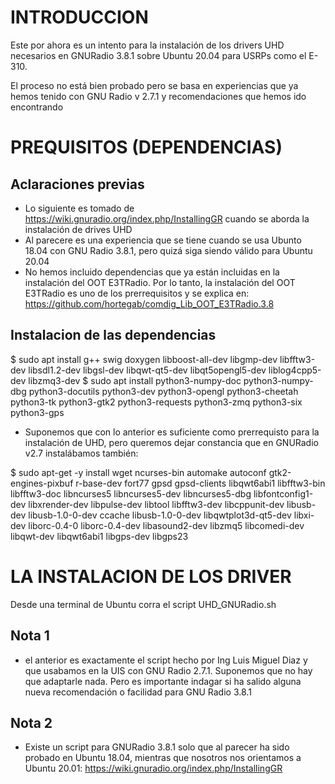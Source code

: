 # INTRODUCCION
Este por ahora es un intento para la instalación de los drivers UHD necesarios en GNURadio 3.8.1 sobre Ubuntu 20.04 para USRPs como el E-310.

El proceso no está bien probado pero se basa en experiencias que ya hemos tenido con GNU Radio v 2.7.1 y recomendaciones que hemos ido encontrando

# PREQUISITOS (DEPENDENCIAS)
## Aclaraciones previas
- Lo siguiente es tomado de https://wiki.gnuradio.org/index.php/InstallingGR cuando se aborda la instalación de drives UHD
- Al parecere es una experiencia que se tiene cuando se usa Ubunto 18.04 con GNU Radio 3.8.1, pero quizá siga siendo válido para Ubuntu 20.04
- No hemos incluido dependencias que ya están incluidas en la instalación del OOT E3TRadio. Por lo tanto, la instalación del OOT E3TRadio es uno de los prerrequisitos y se explica en: https://github.com/hortegab/comdig_Lib_OOT_E3TRadio.3.8

## Instalacion de las dependencias
$ sudo apt install g++ swig doxygen libboost-all-dev libgmp-dev libfftw3-dev libsdl1.2-dev libgsl-dev libqwt-qt5-dev libqt5opengl5-dev liblog4cpp5-dev libzmq3-dev 
$ sudo apt install python3-numpy-doc python3-numpy-dbg python3-docutils python3-dev python3-opengl python3-cheetah python3-tk python3-gtk2 python3-requests python3-zmq python3-six python3-gps

- Suponemos que con lo anterior es suficiente como prerrequisto para la instalación de UHD, pero queremos dejar constancia que en GNURadio v2.7 instalábamos también:

$ sudo apt-get -y install wget ncurses-bin automake autoconf gtk2-engines-pixbuf r-base-dev fort77  gpsd gpsd-clients libqwt6abi1 libfftw3-bin libfftw3-doc libncurses5 libncurses5-dev libncurses5-dbg libfontconfig1-dev libxrender-dev libpulse-dev libtool libfftw3-dev libcppunit-dev libusb-dev libusb-1.0-0-dev ccache  libusb-1.0-0-dev libqwtplot3d-qt5-dev libxi-dev  liborc-0.4-0 liborc-0.4-dev libasound2-dev libzmq5 libcomedi-dev libqwt-dev libqwt6abi1 libgps-dev libgps23

# LA INSTALACION DE LOS DRIVER
Desde una terminal de Ubuntu corra el script UHD_GNURadio.sh

## Nota 1
- el anterior es exactamente el script hecho por Ing Luis Miguel Diaz y que usabamos en la UIS con GNU Radio 2.7.1. Suponemos que no hay que adaptarle nada. Pero es importante indagar si ha salido alguna nueva recomendación o facilidad para GNU Radio 3.8.1

## Nota 2
- Existe un script para GNURadio 3.8.1 solo que al parecer ha sido probado en Ubuntu 18.04, mientras que nosotros nos orientamos a Ubuntu 20.01: https://wiki.gnuradio.org/index.php/InstallingGR




